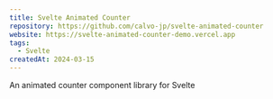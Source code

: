 ```yaml
---
title: Svelte Animated Counter
repository: https://github.com/calvo-jp/svelte-animated-counter
website: https://svelte-animated-counter-demo.vercel.app
tags:
  - Svelte
createdAt: 2024-03-15
---
```


An animated counter component library for Svelte